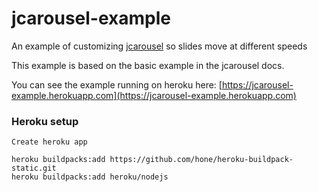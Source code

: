 # jcarousel-example

An example of customizing [jcarousel](http://sorgalla.com/jcarousel/) so slides move at different speeds

This example is based on the basic example in the jcarousel docs.

You can see the example running on heroku here: [https://jcarousel-example.herokuapp.com](https://jcarousel-example.herokuapp.com)


### Heroku setup

    Create heroku app
    
    heroku buildpacks:add https://github.com/hone/heroku-buildpack-static.git
    heroku buildpacks:add heroku/nodejs
